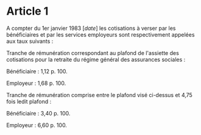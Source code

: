 # Article 1

A compter du 1er janvier 1983 [*date*] les cotisations à verser par les bénéficiaires et par les services employeurs sont respectivement appelées aux taux suivants :

Tranche de rémunération correspondant au plafond de l'assiette des cotisations pour la retraite du régime général des assurances sociales :

Bénéficiaire : 1,12 p. 100.

Employeur : 1,68 p. 100.

Tranche de rémunération comprise entre le plafond visé ci-dessus et 4,75 fois ledit plafond :

Bénéficiaire : 3,40 p. 100.

Employeur : 6,60 p. 100.
